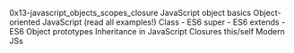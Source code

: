 0x13-javascript_objects_scopes_closure
JavaScript object basics
Object-oriented JavaScript (read all examples!)
Class - ES6
super - ES6
extends - ES6
Object prototypes
Inheritance in JavaScript
Closures
this/self
Modern JSs
